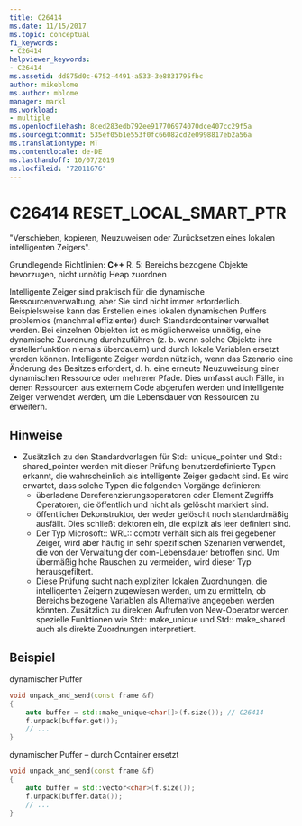 ```yaml
---
title: C26414
ms.date: 11/15/2017
ms.topic: conceptual
f1_keywords:
- C26414
helpviewer_keywords:
- C26414
ms.assetid: dd875d0c-6752-4491-a533-3e8831795fbc
author: mikeblome
ms.author: mblome
manager: markl
ms.workload:
- multiple
ms.openlocfilehash: 8ced283edb792ee917706974070dce407cc29f5a
ms.sourcegitcommit: 535ef05b1e553f0fc66082cd2e0998817eb2a56a
ms.translationtype: MT
ms.contentlocale: de-DE
ms.lasthandoff: 10/07/2019
ms.locfileid: "72011676"
---
```

# <a name="c26414-reset_local_smart_ptr"></a>C26414 RESET_LOCAL_SMART_PTR

"Verschieben, kopieren, Neuzuweisen oder Zurücksetzen eines lokalen intelligenten Zeigers".

Grundlegende Richtlinien: **C++** R. 5: Bereichs bezogene Objekte bevorzugen, nicht unnötig Heap zuordnen

Intelligente Zeiger sind praktisch für die dynamische Ressourcenverwaltung, aber Sie sind nicht immer erforderlich. Beispielsweise kann das Erstellen eines lokalen dynamischen Puffers problemlos (manchmal effizienter) durch Standardcontainer verwaltet werden. Bei einzelnen Objekten ist es möglicherweise unnötig, eine dynamische Zuordnung durchzuführen (z. b. wenn solche Objekte ihre erstellerfunktion niemals überdauern) und durch lokale Variablen ersetzt werden können. Intelligente Zeiger werden nützlich, wenn das Szenario eine Änderung des Besitzes erfordert, d. h. eine erneute Neuzuweisung einer dynamischen Ressource oder mehrerer Pfade. Dies umfasst auch Fälle, in denen Ressourcen aus externem Code abgerufen werden und intelligente Zeiger verwendet werden, um die Lebensdauer von Ressourcen zu erweitern.

## <a name="remarks"></a>Hinweise

- Zusätzlich zu den Standardvorlagen für Std:: unique_pointer und Std:: shared_pointer werden mit dieser Prüfung benutzerdefinierte Typen erkannt, die wahrscheinlich als intelligente Zeiger gedacht sind. Es wird erwartet, dass solche Typen die folgenden Vorgänge definieren:
  - überladene Dereferenzierungsoperatoren oder Element Zugriffs Operatoren, die öffentlich und nicht als gelöscht markiert sind.
  - öffentlicher Dekonstruktor, der weder gelöscht noch standardmäßig ausfällt. Dies schließt dektoren ein, die explizit als leer definiert sind.
  - Der Typ Microsoft:: WRL:: comptr verhält sich als frei gegebener Zeiger, wird aber häufig in sehr spezifischen Szenarien verwendet, die von der Verwaltung der com-Lebensdauer betroffen sind. Um übermäßig hohe Rauschen zu vermeiden, wird dieser Typ herausgefiltert.
  - Diese Prüfung sucht nach expliziten lokalen Zuordnungen, die intelligenten Zeigern zugewiesen werden, um zu ermitteln, ob Bereichs bezogene Variablen als Alternative angegeben werden könnten. Zusätzlich zu direkten Aufrufen von New-Operator werden spezielle Funktionen wie Std:: make_unique und Std:: make_shared auch als direkte Zuordnungen interpretiert.

## <a name="example"></a>Beispiel

dynamischer Puffer

```cpp
void unpack_and_send(const frame &f)
{
    auto buffer = std::make_unique<char[]>(f.size()); // C26414
    f.unpack(buffer.get());
    // ...
}
```

dynamischer Puffer – durch Container ersetzt

```cpp
void unpack_and_send(const frame &f)
{
    auto buffer = std::vector<char>(f.size());
    f.unpack(buffer.data());
    // ...
}
```
